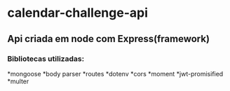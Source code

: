 ﻿# calendar-challenge-api
 ## Api criada em node com Express(framework)
 
### Bibliotecas utilizadas:
*mongoose
*body parser
*routes
*dotenv
*cors
*moment
*jwt-promisified
*multer
